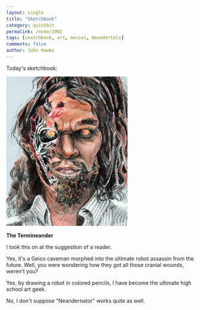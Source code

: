 ```yaml
---
layout: single 
title: "Sketchbook" 
category: quickbit
permalink: /node/2002
tags: [sketchbook, art, movies, Neandertals] 
comments: false 
author: John Hawks 
---
```


Today's sketchbook: 

<div class="middle-picture">
<img src="/graphics/termineander_2009.jpg" height="400" width="325" alt="The Termineander" />
</div>

<b>The Termineander</b>

I took this on at the suggestion of a reader. 

Yes, it's a Geico caveman morphed into the ultimate robot assassin from the future. Well, you were wondering how they got all those cranial wounds, weren't you? 

Yes, by drawing a robot in colored pencils, I have become the ultimate high school art geek. 

No, I don't suppose "Neandernator" works quite as well. 

